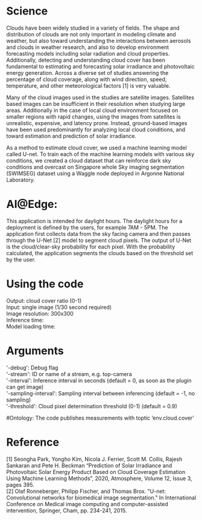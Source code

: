 # Science
Clouds have been widely studied in a variety of fields. The shape and distribution of clouds are not only important in modeling climate and weather, but also toward understanding the interactions between aerosols and clouds in weather research, and also to develop environment forecasting models including solar radiation and cloud properties. Additionally, detecting and understanding cloud cover has been fundamental to estimating and forecasting solar irradiance and photovoltaic energy generation. Across a diverse set of studies answering the percentage of cloud coverage, along with wind direction, speed, temperature, and other meteorological factors [1] is very valuable.

Many of the cloud images used in the studies are satellite images. Satellites based images can be insufficient in their resolution when studying large areas. Additionally in the case of local cloud environment focused on smaller regions with rapid changes, using the images from satellites is unrealistic, expensive, and latency prone. Instead, ground-based images have been used predominantly for analyzing local cloud conditions, and toward estimation and prediction of solar irradiance.

As a method to estimate cloud cover, we used a machine learning model called U-net. To train each of the machine learning models with various sky conditions, we created a cloud dataset that can reinforce dark sky conditions and overcast on Singapore whole Sky imaging segmentation (SWIMSEG) dataset using a Waggle node deployed in Argonne National Laboratory.

# AI@Edge:
This application is intended for daylight hours. The daylight hours for a deployment is defined by the users, for example 7AM - 5PM. The application first collects data from the sky facing camera and then passes through the U-Net [2] model to segment cloud pixels. The output of U-Net is the cloud/clear-sky probability for each pixel. With the probability calculated, the application segments the clouds based on the threshold set by the user.

# Using the code
Output: cloud cover ratio (0-1)  
Input: single image (1/30 second required)  
Image resolution: 300x300  
Inference time:  
Model loading time:  

# Arguments
   '-debug': Debug flag  
   '-stream': ID or name of a stream, e.g. top-camera  
   '-interval': Inference interval in seconds (default = 0, as soon as the plugin can get image)  
   '-sampling-interval': Sampling interval between inferencing (default = -1, no sampling)  
   '-threshold': Cloud pixel determination threshold (0-1) (default = 0.9)  

#Ontology:
The code publishes measurements with toptic ‘env.cloud.cover’


# Reference
[1] Seongha Park, Yongho Kim, Nicola J. Ferrier, Scott M. Collis, Rajesh Sankaran and Pete H. Beckman “Prediction of Solar Irradiance and Photovoltaic Solar Energy Product Based on Cloud Coverage Estimation Using Machine Learning Methods”, 2020, Atmosphere, Volume 12, Issue 3, pages 395.  
[2] Olaf Ronneberger, Philipp Fischer, and Thomas Brox. "U-net: Convolutional networks for biomedical image segmentation." In International Conference on Medical image computing and computer-assisted intervention, Springer, Cham, pp. 234-241, 2015.
